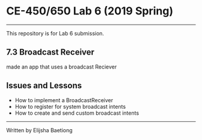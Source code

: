 # CE-450/650 Lab 6 (2019 Spring)
---
This repository is for Lab 6 submission.
 
## 7.3 Broadcast Receiver
 
made an app that uses a broadcast Reciever
 
## Issues and Lessons

- How to implement a BroadcastReceiver
- How to register for system broadcast intents
- How to create and send custom broadcast intents
 
---
Written by Elijsha Baetiong 
